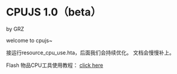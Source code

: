 <h1>CPUJS 1.0（beta）</h1>  
<p>by GRZ</p>

welcome to cpujs~

接运行resource_cpu_use.hta，后面我们会持续优化。
文档会慢慢补上。

Flash 物品CPU工具使用教程：
<a href="https://github.com/grz/cpu_tools/wiki/Flash-%E7%89%A9%E5%93%81%E6%80%A7%E8%83%BD%E6%A3%80%E6%B5%8B%E5%B7%A5%E5%85%B7%E4%BD%BF%E7%94%A8%E6%95%99%E7%A8%8B" target="_blank">click here</a>


